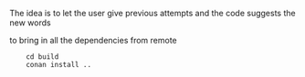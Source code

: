 The idea is to let the user give previous attempts and the code suggests the new words

to bring in all the dependencies from remote
```
    cd build
    conan install ..
```